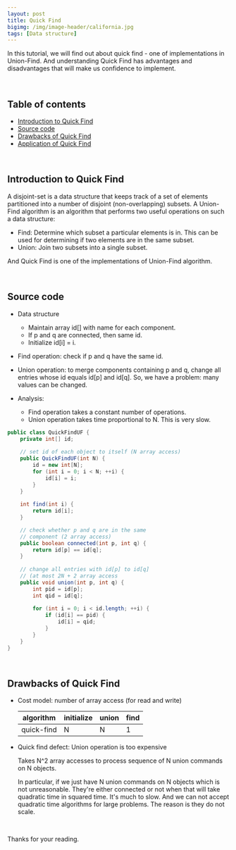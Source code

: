 ```yaml
---
layout: post
title: Quick Find
bigimg: /img/image-header/california.jpg
tags: [Data structure]
---
```


In this tutorial, we will find out about quick find - one of implementations in Union-Find. And understanding Quick Find has advantages and disadvantages that will make us confidence to implement.

<br>

## Table of contents
- [Introduction to Quick Find](#introduction-to-quick-find)
- [Source code](#source-code)
- [Drawbacks of Quick Find](#drawbacks-of-quick-find)
- [Application of Quick Find](#application-of-quick-find)

<br>

## Introduction to Quick Find
A disjoint-set is a data structure that keeps track of a set of elements partitioned into a number of disjoint (non-overlapping) subsets. A Union-Find algorithm is an algorithm that performs two useful operations on such a data structure:

- Find: Determine which subset a particular elements is in. This can be used for determining if two elements are in the same subset.
- Union: Join two subsets into a single subset.

And Quick Find is one of the implementations of Union-Find algorithm.

<br>

## Source code
- Data structure
    - Maintain array id[] with name for each component.
    - If p and q are connected, then same id.
    - Initialize id[i] = i.

- Find operation: check if p and q have the same id.

- Union operation: to merge components containing p and q, change all entries whose id equals id[p] and id[q]. So, we have a problem: many values can be changed.

- Analysis: 
    - Find operation takes a constant number of operations.
    - Union operation takes time proportional to N. This is very slow.

```java
public class QuickFindUF {
    private int[] id;
    
    // set id of each object to itself (N array access)
    public QuickFindUF(int N) {
        id = new int[N];
        for (int i = 0; i < N; ++i) {
            id[i] = i;
        }
    }
    
    int find(int i) {
        return id[i];
    }

    // check whether p and q are in the same
    // component (2 array access)
    public boolean connected(int p, int q) {
        return id[p] == id[q];
    }
    
    // change all entries with id[p] to id[q]
    // (at most 2N + 2 array access
    public void union(int p, int q) {
        int pid = id[p];
        int qid = id[q];
        
        for (int i = 0; i < id.length; ++i) {
            if (id[i] == pid) {
                id[i] = qid;
            }
        }
    }
}

```


<br>

## Drawbacks of Quick Find
- Cost model: number of array access (for read and write)

    |   algorithm    |  initialize  | union  |  find   |
    | -------------- | ------------ | ------ | ------- |
    | quick-find     | N            | N      | 1       |

- Quick find defect: Union operation is too expensive

    Takes N^2 array accesses to process sequence of N union commands on N objects.

    In particular, if we just have N union commands on N objects which is not unreasonable. They're either connected or not when that will take quadratic time in squared time. It's much to slow. And we can not accept quadratic time algorithms for large problems. The reason is they do not scale.

<br>

Thanks for your reading.

